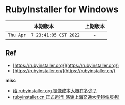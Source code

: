 # RubyInstaller for Windows

|本期版本| 上期版本
|:---:|:---:
`Thu Apr  7 23:41:05 CST 2022` | -


## Ref

* [https://rubyinstaller.org/](https://rubyinstaller.org/)
* [https://rubyinstaller.cn/](https://rubyinstaller.cn/)

**misc**


* [给 rubyinstaller.org 镜像成本大概在多少？](https://ruby-china.org/topics/40831)
* [rubyinstaller.cn 正式运行! 感谢上海交通大学镜像服务!](https://ruby-china.org/topics/40842)
